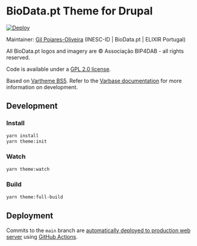 # BioData.pt Theme for Drupal

[![Deploy](https://github.com/BioData-PT/biodatapt-theme/actions/workflows/ssh-deploy.yml/badge.svg)](https://github.com/BioData-PT/biodatapt-theme/actions/workflows/ssh-deploy.yml)

Maintainer: [Gil Poiares-Oliveira](mailto:gpo@biodata.pt) (INESC-ID | BioData.pt | ELIXIR Portugal)

All BioData.pt logos and imagery are © Associação BIP4DAB - all rights reserved.

Code is available under a [GPL 2.0 license](LICENSE.txt).

Based on [Vartheme BS5](https://www.drupal.org/project/vartheme_bs5). Refer to the [Varbase documentation](https://docs.varbase.vardot.com/v/10.0.x/developers/theme-development-with-varbase)
for more information on development.

## Development

### Install
```sh
yarn install
yarn theme:init
```

### Watch
```sh
yarn theme:watch
```

### Build
```sh
yarn theme:full-build
```

## Deployment

Commits to the `main` branch are [automatically deployed to production web server](https://github.com/BioData-PT/biodatapt-theme/actions/workflows/ssh-deploy.yml) using [GitHub Actions](https://github.com/features/actions).

